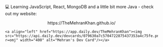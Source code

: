 
💻 Learning JavaScript, React, MongoDB and a little bit more Java - check out my website:  
<center> https://TheMehranKhan.github.io/ </center>
    
    <a align="left" href="https://app.daily.dev/TheMehranKhan"><img src="https://api.daily.dev/devcards/079630a7c5704722875437353a4c75fe.png?r=omj" width="400" alt="Mehran's Dev Card"/></a>

